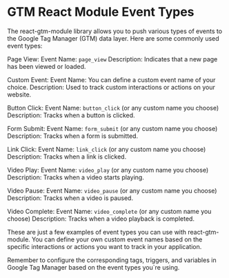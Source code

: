 # GTM React Module Event Types

The react-gtm-module library allows you to push various types of events to the Google Tag Manager (GTM) data layer. Here are some commonly used event types:

Page View:
    Event Name: `page_view`
    Description: Indicates that a new page has been viewed or loaded.

Custom Event:
    Event Name: You can define a custom event name of your choice.
    Description: Used to track custom interactions or actions on your website.

Button Click:
    Event Name: `button_click` (or any custom name you choose)
    Description: Tracks when a button is clicked.

Form Submit:
    Event Name: `form_submit` (or any custom name you choose)
    Description: Tracks when a form is submitted.

Link Click:
    Event Name: `link_click` (or any custom name you choose)
    Description: Tracks when a link is clicked.

Video Play:
    Event Name: `video_play` (or any custom name you choose)
    Description: Tracks when a video starts playing.

Video Pause:
    Event Name: `video_pause` (or any custom name you choose)
    Description: Tracks when a video is paused.

Video Complete:
    Event Name: `video_complete` (or any custom name you choose)
    Description: Tracks when a video playback is completed.

These are just a few examples of event types you can use with react-gtm-module. You can define your own custom event names based on the specific interactions or actions you want to track in your application.

Remember to configure the corresponding tags, triggers, and variables in Google Tag Manager based on the event types you`re using.
